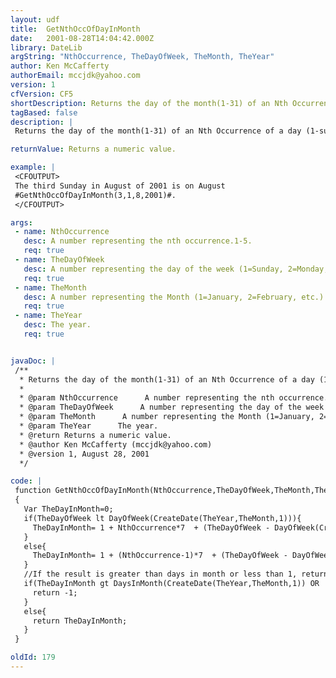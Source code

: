 ```yaml
---
layout: udf
title:  GetNthOccOfDayInMonth
date:   2001-08-28T14:04:42.000Z
library: DateLib
argString: "NthOccurrence, TheDayOfWeek, TheMonth, TheYear"
author: Ken McCafferty
authorEmail: mccjdk@yahoo.com
version: 1
cfVersion: CF5
shortDescription: Returns the day of the month(1-31) of an Nth Occurrence of a day (1-sunday,2-monday etc.)in a given month.
tagBased: false
description: |
 Returns the day of the month(1-31) of an Nth Occurrence of a day (1-sunday,2-monday etc.)in a given month.  Used to determine holidays and special events that occur on the nth occurrence of a day in a month.

returnValue: Returns a numeric value.

example: |
 <CFOUTPUT>
 The third Sunday in August of 2001 is on August
 #GetNthOccOfDayInMonth(3,1,8,2001)#.
 </CFOUTPUT>

args:
 - name: NthOccurrence
   desc: A number representing the nth occurrence.1-5.
   req: true
 - name: TheDayOfWeek
   desc: A number representing the day of the week (1=Sunday, 2=Monday, etc.).
   req: true
 - name: TheMonth
   desc: A number representing the Month (1=January, 2=February, etc.).
   req: true
 - name: TheYear
   desc: The year.
   req: true


javaDoc: |
 /**
  * Returns the day of the month(1-31) of an Nth Occurrence of a day (1-sunday,2-monday etc.)in a given month.
  * 
  * @param NthOccurrence      A number representing the nth occurrence.1-5. 
  * @param TheDayOfWeek      A number representing the day of the week (1=Sunday, 2=Monday, etc.). 
  * @param TheMonth      A number representing the Month (1=January, 2=February, etc.). 
  * @param TheYear      The year. 
  * @return Returns a numeric value. 
  * @author Ken McCafferty (mccjdk@yahoo.com) 
  * @version 1, August 28, 2001 
  */

code: |
 function GetNthOccOfDayInMonth(NthOccurrence,TheDayOfWeek,TheMonth,TheYear)
 {
   Var TheDayInMonth=0;
   if(TheDayOfWeek lt DayOfWeek(CreateDate(TheYear,TheMonth,1))){
     TheDayInMonth= 1 + NthOccurrence*7  + (TheDayOfWeek - DayOfWeek(CreateDate(TheYear,TheMonth,1))) MOD 7;
   }
   else{
     TheDayInMonth= 1 + (NthOccurrence-1)*7  + (TheDayOfWeek - DayOfWeek(CreateDate(TheYear,TheMonth,1))) MOD 7;
   }
   //If the result is greater than days in month or less than 1, return -1
   if(TheDayInMonth gt DaysInMonth(CreateDate(TheYear,TheMonth,1)) OR   TheDayInMonth lt 1){
     return -1;
   }
   else{
     return TheDayInMonth;
   }
 }

oldId: 179
---
```


